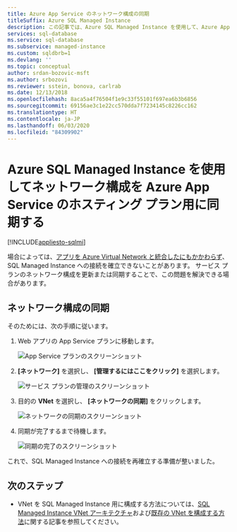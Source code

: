 ```yaml
---
title: Azure App Service のネットワーク構成の同期
titleSuffix: Azure SQL Managed Instance
description: この記事では、Azure SQL Managed Instance を使用して、Azure App Service のホスティング プラン用にネットワーク構成を同期する方法について説明します。
services: sql-database
ms.service: sql-database
ms.subservice: managed-instance
ms.custom: sqldbrb=1
ms.devlang: ''
ms.topic: conceptual
author: srdan-bozovic-msft
ms.author: srbozovi
ms.reviewer: sstein, bonova, carlrab
ms.date: 12/13/2018
ms.openlocfilehash: 8aca5a4f76504f1e9c33f55101f697ea6b3b6856
ms.sourcegitcommit: 69156ae3c1e22cc570dda7f7234145c8226cc162
ms.translationtype: HT
ms.contentlocale: ja-JP
ms.lasthandoff: 06/03/2020
ms.locfileid: "84309902"
---
```

# <a name="sync-networking-configuration-for-azure-app-service-hosting-plan-with-azure-sql-managed-instance"></a>Azure SQL Managed Instance を使用してネットワーク構成を Azure App Service のホスティング プラン用に同期する
[!INCLUDE[appliesto-sqlmi](../includes/appliesto-sqlmi.md)]

場合によっては、[アプリを Azure Virtual Network と統合したにもかかわらず](../../app-service/web-sites-integrate-with-vnet.md)、SQL Managed Instance への接続を確立できないことがあります。 サービス プランのネットワーク構成を更新または同期することで、この問題を解決できる場合があります。 

## <a name="sync-network-configuration"></a>ネットワーク構成の同期 

そのためには、次の手順に従います。  

1. Web アプリの App Service プランに移動します。

   ![App Service プランのスクリーンショット](./media/azure-app-sync-network-configuration/app-service-plan.png)

2. **[ネットワーク]** を選択し、 **[管理するにはここをクリック]** を選択します。

   ![サービス プランの管理のスクリーンショット](./media/azure-app-sync-network-configuration/manage-plan.png)

3. 目的の **VNet** を選択し、 **[ネットワークの同期]** をクリックします。

   ![ネットワークの同期のスクリーンショット](./media/azure-app-sync-network-configuration/sync.png)

4. 同期が完了するまで待機します。
  
   ![同期の完了のスクリーンショット](./media/azure-app-sync-network-configuration/sync-done.png)

これで、SQL Managed Instance への接続を再確立する準備が整いました。

## <a name="next-steps"></a>次のステップ

- VNet を SQL Managed Instance 用に構成する方法については、[SQL Managed Instance VNet アーキテクチャ](connectivity-architecture-overview.md)および[既存の VNet を構成する方法](vnet-existing-add-subnet.md)に関する記事を参照してください。
